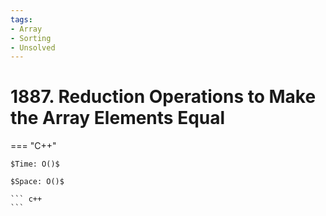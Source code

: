 ```yaml
---
tags:
- Array
- Sorting
- Unsolved
---
```



# 1887. Reduction Operations to Make the Array Elements Equal

=== "C++"

    $Time: O()$

    $Space: O()$

    ``` c++
    ```
